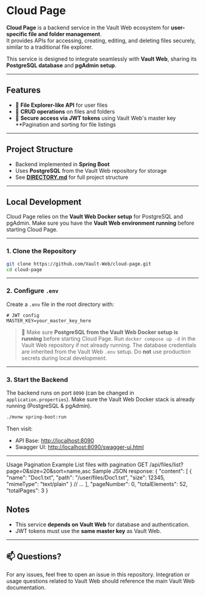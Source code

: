 # Cloud Page

**Cloud Page** is a backend service in the Vault Web ecosystem for **user-specific file and folder management**.  
It provides APIs for accessing, creating, editing, and deleting files securely, similar to a traditional file explorer.  

This service is designed to integrate seamlessly with **Vault Web**, sharing its **PostgreSQL database** and **pgAdmin setup**.

---

## Features

- 🔹 **File Explorer-like API** for user files  
- 🔹 **CRUD operations** on files and folders  
- 🔹 **Secure access via JWT tokens** using Vault Web's master key  
     **Pagination and sorting for file listings

---

## Project Structure

- Backend implemented in **Spring Boot**  
- Uses **PostgreSQL** from the Vault Web repository for storage  
- See [**DIRECTORY.md**](https://github.com/Vault-Web/cloud-page/blob/main/DIRECTORY.md) for full project structure  

---

## Local Development

Cloud Page relies on the **Vault Web Docker setup** for PostgreSQL and pgAdmin. Make sure you have the **Vault Web environment running** before starting Cloud Page.

---

### 1. Clone the Repository

```bash
git clone https://github.com/Vault-Web/cloud-page.git
cd cloud-page
````

---

### 2. Configure `.env`

Create a `.env` file in the root directory with:

```env
# JWT config
MASTER_KEY=your_master_key_here
````

> 📝 Make sure **PostgreSQL from the Vault Web Docker setup is running** before starting Cloud Page.
> Run `docker compose up -d` in the Vault Web repository if not already running.
> The database credentials are inherited from the Vault Web `.env` setup.
> Do **not** use production secrets during local development.

---

### 3. Start the Backend

The backend runs on port `8090` (can be changed in `application.properties`).
Make sure the Vault Web Docker stack is already running (PostgreSQL & pgAdmin).

```bash
./mvnw spring-boot:run
```

Then visit:

* API Base: [http://localhost:8090](http://localhost:8090)
* Swagger UI: [http://localhost:8090/swagger-ui.html](http://localhost:8081/swagger-ui.html)

---

Usage
Pagination Example
List files with pagination
    GET /api/files/list?page=0&size=20&sort=name,asc
Sample JSON response:
{
  "content": [
    {
      "name": "Doc1.txt",
      "path": "/user/files/Doc1.txt",
      "size": 12345,
      "mimeType": "text/plain"
    }
    // ...
  ],
  "pageNumber": 0,
  "totalElements": 52,
  "totalPages": 3
}


## Notes

* This service **depends on Vault Web** for database and authentication.
* JWT tokens must use the **same master key** as Vault Web.

---

## 📫 Questions?

For any issues, feel free to open an issue in this repository.
Integration or usage questions related to Vault Web should reference the main Vault Web documentation.